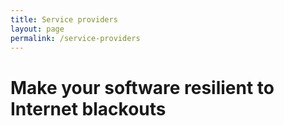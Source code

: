 ```yaml
---
title: Service providers
layout: page
permalink: /service-providers
---
```


# Make your software resilient to Internet blackouts
